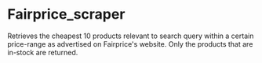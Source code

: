 # Fairprice_scraper

Retrieves the cheapest 10 products relevant to search query within a certain price-range as advertised on Fairprice's website. Only the products that are in-stock are returned.
